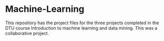 # Machine-Learning
 
 This repository has the project files for the three projects completed in the DTU course Introduction to machine learning and data mining. This was a collaborative project.
